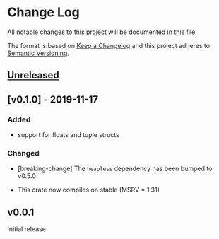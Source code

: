 # Change Log

All notable changes to this project will be documented in this file.

The format is based on [Keep a Changelog](http://keepachangelog.com/)
and this project adheres to [Semantic Versioning](http://semver.org/).

## [Unreleased]

## [v0.1.0] - 2019-11-17

### Added

- support for floats and tuple structs

### Changed

- [breaking-change] The `heapless` dependency has been bumped to v0.5.0

- This crate now compiles on stable (MSRV = 1.31)

## v0.0.1

Initial release

[Unreleased]: https://github.com/rust-embedded/cortex-m/compare/v0.5.8...HEAD

